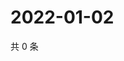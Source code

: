 # 2022-01-02

共 0 条

<!-- BEGIN WEIBO -->
<!-- 最后更新时间 Sun Jan 02 2022 21:11:48 GMT+0800 (China Standard Time) -->

<!-- END WEIBO -->
